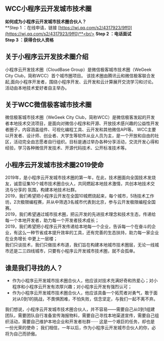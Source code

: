 ## WCC小程序云开发城市技术圈

**如何成为小程序云开发城市技术圈合伙人？**<br/>
        **Step 1 ：在线申请，链接 [https://wj.qq.com/s2/4317923/9ff0](https://wj.qq.com/s2/4317923/9ff0)**<br/>
        **Step 2 ：电话面试**<br/>
        **Step 3 ：获得合伙人资格**<br/>

## 关于小程序云开发技术圈介绍<br/>
小程序云开发技术圈（CloudBase Group）是微信极客城市技术圈（WeGeek City Club，简称WCC）首个城市圈项目。
该技术圈由腾讯云和微信极客联合发起,面向小程序开发者，围绕小程序开发、云开发和云计算展开交流学习和讨论。活动由本地技术爱好者自主举办。

## 关于WCC微信极客城市技术圈
微信极客城市技术圈（WeGeek City Club，简称WCC）是微信极客发起的开发者本地技术交流项目，是面向对微信小程序和开源、开放技术感兴趣的公益性开发者圈子，内容涵盖组件、可视化编程工具、云开发和其他微信API等。
WCC主要以开发者、设计师、创业者、大学生等软件从业人员为主，是一个开放和自由的社区，活动完全由志愿者自行组织。目标是通过举办各种分享活动，交流开发心得和经验，学习各种微信开发技术、开源代码技术、公开标准技术等。

## 小程序云开发城市技术圈2019使命
2019年，是小程序云开发城市技术圈的第一年，在此，技术圈面向全国技术发烧友，诚意征集10个城市技术圈合伙人，共同燃起本地技术激情，共创本地技术交流与分享的        氛围，构建本地技术社群。<br/>
2019，我们希望把小程序云开发在全国10城燃烧起来，每个城市，5场技术工作坊，2次极限编程赛，并从中筛选3名城市代表到北京，参与云开发极限编程全国赛。<br/>
2019，我们希望通过城市技术圈，把云开发的先进技术理念和技术生态，传递给每一个本地开发者，助力每一个开发者技术成长；<br/>
2019，我们希望把小程序云开发传递给本地每一个企业，告诉每一个在奋斗的企业，有这么一种节省成本提升效率的工具，还有完善的生态扶持，助力每一家企业在业务增长       中更上一层楼；<br/>
我们只谈技术，我们只做技术布道，我们旨在构建本地城市技术圈层，无论一线城市还是二三四线城市，只要有小程序云开发城市技术圈，就不会孤单。
## 谁是我们寻找的人？
- 作为小程序云开发城市技术圈合伙人，他应该对技术充满好奇和热爱心；对小程序和小程序云开发有浓厚兴趣；对小程序云开发有强烈认可；<br/>
- 作为小程序云开发城市技术圈合伙人，他应该具备一个拓荒者对勇气，敢于面对从0到1的挑战，不畏惧困难，不怕失败，信念坚定，与我们一起不离不弃。<br/>

我们想说，小程序云开发城市技术圈合伙人，并不容易——需要自己从0到1组建团队，需要团队自行准备宣传海报物料，需要自己寻找本地渠道宣传，需要自己组织活动，需要自己维护本地企业和开发者社群······
这是一个艰巨的任务，却也是一份光荣的使命； 我们相信，一年以后，作为小程序云开发城市合伙人的你，必将为自己而骄傲。

